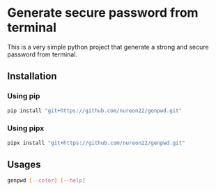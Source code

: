 # Generate secure password from terminal

This is a very simple python project that generate a strong and secure password from terminal.

## Installation

### Using pip

```sh
pip install "git+https://github.com/nureon22/genpwd.git"
```

### Using pipx

```sh
pipx install "git+https://github.com/nureon22/genpwd.git"
```

## Usages

```sh
genpwd [--color] [--help]
```
